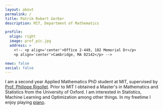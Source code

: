 ```yaml
---
layout: about
permalink: /
title: Patrik Robert Gerber 
description: MIT, Department of Mathematics

profile:
  align: right
  image: prof_pic.jpg
  address: >
    <!-- <p align='center'>Office 2-449, 182 Memorial Dr</p>
    <p align='center'>Cambridge, MA 02142</p> -->

news: false
social: false
---
```


I am a second year Applied Mathematics PhD student at MIT, supervised by <a href="http://www-math.mit.edu/~rigollet/">Prof. Philippe Rigollet</a>. Prior to MIT I obtained a Master's in Mathematics and Statistics from the University of Oxford. I am interested in Statistics, Machine Learning and Optimization among other things. In my freetime I enjoy playing <a href="https://www.youtube.com/user/GerberPatrik/videos">piano</a>. 
